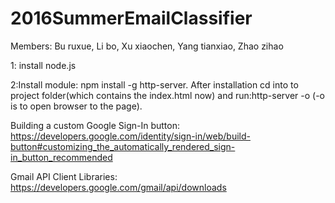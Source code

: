 # 2016SummerEmailClassifier
Members: Bu ruxue, Li bo, Xu xiaochen, Yang tianxiao, Zhao zihao

1: install node.js 

2:Install module: npm install -g http-server. 
After installation cd into to project folder(which contains the index.html now)
and run:http-server -o  (-o is to open browser to the page).



Building a custom Google Sign-In button: https://developers.google.com/identity/sign-in/web/build-button#customizing_the_automatically_rendered_sign-in_button_recommended

Gmail API Client Libraries: https://developers.google.com/gmail/api/downloads
